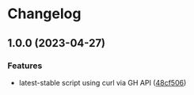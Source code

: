 # Changelog

## 1.0.0 (2023-04-27)


### Features

* latest-stable script using curl via GH API ([48cf506](https://www.github.com/jtzero/asdf-lefthook/commit/48cf50603c767e1005adeb218f9b3aab525a941a))
